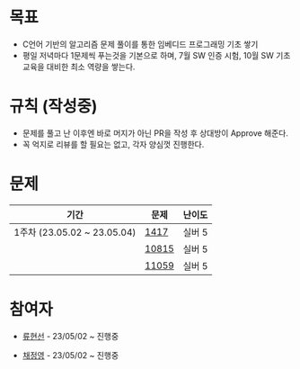 # 목표

- C언어 기반의 알고리즘 문제 풀이를 통한 임베디드 프로그래밍 기초 쌓기
- 평일 저녁마다 1문제씩 푸는것을 기본으로 하며, 7월 SW 인증 시험, 10월 SW 기초 교육을 대비한 최소 역량을 쌓는다.



# 규칙 (작성중)

- 문제를 풀고 난 이후엔 바로 머지가 아닌 PR을 작성 후 상대방이 Approve 해준다.
- 꼭 억지로 리뷰를 할 필요는 없고, 각자 양심껏 진행한다. 



# 문제

| 기간                        | 문제                                           | 난이도 |
| --------------------------- | ---------------------------------------------- | ------ |
| 1주차 (23.05.02 ~ 23.05.04) | [1417](https://www.acmicpc.net/problem/1417)   | 실버 5 |
|                             | [10815](https://www.acmicpc.net/problem/10815) | 실버 5 |
|                             | [11059](https://www.acmicpc.net/problem/11059) | 실버 5 |









# 참여자

- [류현선](https://github.com/hs-ryu) - 23/05/02 ~ 진행중

- [채정영](https://github.com/qpalzmm22) - 23/05/02 ~ 진행중





## 



